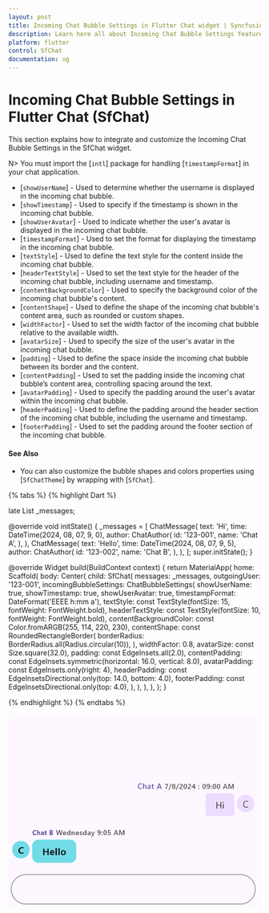 ```yaml
---
layout: post
title: Incoming Chat Bubble Settings in Flutter Chat widget | Syncfusion
description: Learn here all about Incoming Chat Bubble Settings feature of Syncfusion Flutter Chat (SfChat) widget and more.
platform: flutter
control: SfChat
documentation: ug
---
```


# Incoming Chat Bubble Settings in Flutter Chat (SfChat)
This section explains how to integrate and customize the Incoming Chat Bubble Settings in the SfChat widget. 

N> You must import the [`intl`] package for handling [`timestampFormat`] in your chat application.

* [`showUserName`] - Used to determine whether the username is displayed in the incoming chat bubble.
* [`showTimestamp`] - Used to specify if the timestamp is shown in the incoming chat bubble.
* [`showUserAvatar`] - Used to indicate whether the user's avatar is displayed in the incoming chat bubble.
* [`timestampFormat`] - Used to set the format for displaying the timestamp in the incoming chat bubble.
* [`textStyle`] - Used to define the text style for the content inside the incoming chat bubble.
* [`headerTextStyle`] - Used to set the text style for the header of the incoming chat bubble, including username and timestamp.
* [`contentBackgroundColor`] - Used to specify the background color of the incoming chat bubble's content.
* [`contentShape`] - Used to define the shape of the incoming chat bubble's content area, such as rounded or custom shapes.
* [`widthFactor`] - Used to set the width factor of the incoming chat bubble relative to the available width.
* [`avatarSize`] - Used to specify the size of the user's avatar in the incoming chat bubble.
* [`padding`] - Used to define the space inside the incoming chat bubble between its border and the content.
* [`contentPadding`] - Used to set the padding inside the incoming chat bubble’s content area, controlling spacing around the text.
* [`avatarPadding`] - Used to specify the padding around the user's avatar within the incoming chat bubble.
* [`headerPadding`] - Used to define the padding around the header section of the incoming chat bubble, including the username and timestamp.
* [`footerPadding`] - Used to set the padding around the footer section of the incoming chat bubble.

#### See Also

* You can also customize the bubble shapes and colors properties using [`SfChatTheme`] by wrapping with [`SfChat`].

{% tabs %}
{% highlight Dart %}

late List<ChatMessage> _messages;

@override
void initState() {
  _messages = <ChatMessage>[
    ChatMessage(
      text: 'Hi',
      time: DateTime(2024, 08, 07, 9, 0),
      author: ChatAuthor(
        id: '123-001',
        name: 'Chat A',
      ),
    ),
    ChatMessage(
      text: 'Hello',
      time: DateTime(2024, 08, 07, 9, 5),
      author: ChatAuthor(
        id: '123-002',
        name: 'Chat B',
      ),
    ),
  ];
  super.initState();
}

@override
Widget build(BuildContext context) {
  return MaterialApp(
    home: Scaffold(
      body: Center(
        child: SfChat(
          messages: _messages,
          outgoingUser: '123-001',
          incomingBubbleSettings: ChatBubbleSettings(
            showUserName: true,
            showTimestamp: true,
            showUserAvatar: true,
            timestampFormat: DateFormat('EEEE h:mm a'),
            textStyle:
                const TextStyle(fontSize: 15, fontWeight: FontWeight.bold),
            headerTextStyle:
                const TextStyle(fontSize: 10, fontWeight: FontWeight.bold),
            contentBackgroundColor:
                const Color.fromARGB(255, 114, 220, 230),
            contentShape: const RoundedRectangleBorder(
              borderRadius: BorderRadius.all(Radius.circular(10)),
            ),
            widthFactor: 0.8,
            avatarSize: const Size.square(32.0),
            padding: const EdgeInsets.all(2.0),
            contentPadding:
                const EdgeInsets.symmetric(horizontal: 16.0, vertical: 8.0),
            avatarPadding: const EdgeInsets.only(right: 4),
            headerPadding:
                const EdgeInsetsDirectional.only(top: 14.0, bottom: 4.0),
            footerPadding: const EdgeInsetsDirectional.only(top: 4.0),
          ),
        ),
      ),
    ),
  );
}

{% endhighlight %}
{% endtabs %}

![Chat incomingBubbleSettings support](images/incoming-bubble-settings/incomingbubblesettings-chat.png)